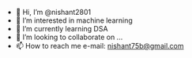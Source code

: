 - 👋 Hi, I’m @nishant2801
- 👀 I’m interested in machine learning
- 🌱 I’m currently learning DSA
- 💞️ I’m looking to collaborate on ...
- 📫 How to reach me e-mail: nishant75b@gmail.com

<!---
nishant2801/nishant2801 is a ✨ special ✨ repository because its `README.md` (this file) appears on your GitHub profile.
You can click the Preview link to take a look at your changes.
--->
